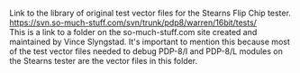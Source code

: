 Link to the library of original test vector files for the Stearns Flip Chip tester.
<br><a href="https://svn.so-much-stuff.com/svn/trunk/pdp8/warren/16bit/tests/">https://svn.so-much-stuff.com/svn/trunk/pdp8/warren/16bit/tests/</a>
<br>This is a link to a folder on the so-much-stuff.com site created and maintained by Vince Slyngstad. It's important to mention this because most of the 
test vector files needed to debug PDP-8/I and PDP-8/L modules on the Stearns tester are the vector files in this folder.
